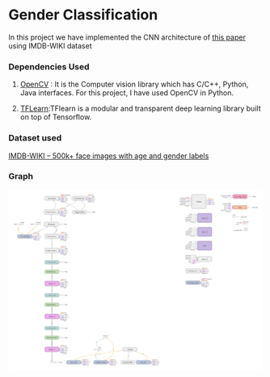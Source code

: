 # Gender Classification 

In this project we have implemented the CNN architecture of [this paper](https://www.cv-foundation.org/openaccess/content_cvpr_workshops_2015/W08/papers/Levi_Age_and_Gender_2015_CVPR_paper.pdf) using IMDB-WIKI dataset 

### Dependencies Used

1. [OpenCV](https://opencv.org) : It is the Computer vision library which has C/C++, Python, Java interfaces. For this project, I have used OpenCV in Python.

2. [TFLearn](http://tflearn.org/):TFlearn is a modular and transparent deep learning library built on top of Tensorflow. 


### Dataset used

[IMDB-WIKI – 500k+ face images with age and gender labels](https://data.vision.ee.ethz.ch/cvl/rrothe/imdb-wiki/)


### Graph
![0](https://github.com/geekysethi/age-and-gender/blob/master//graph.png)

